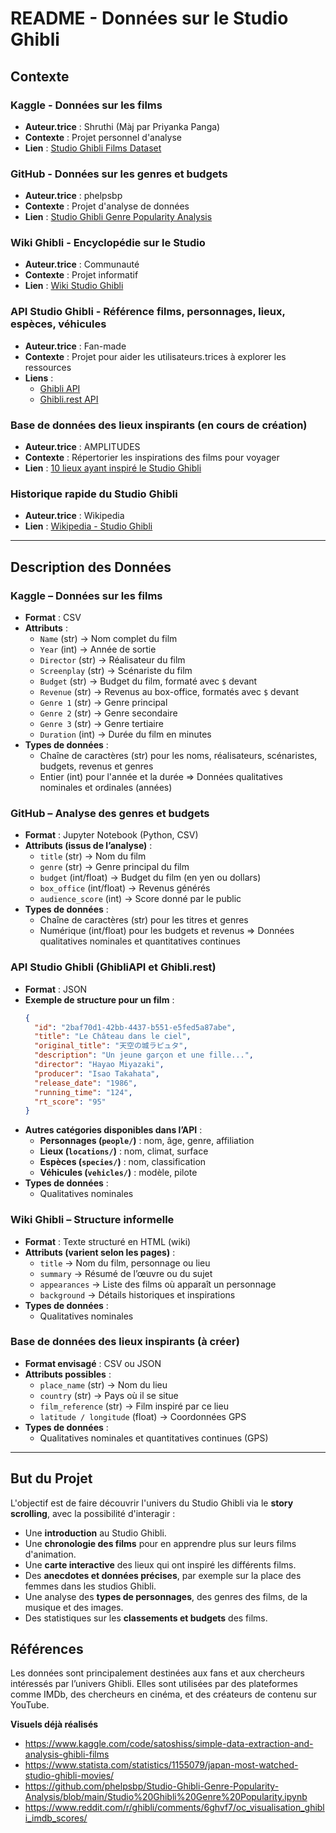 # README - Données sur le Studio Ghibli

## Contexte

### Kaggle - Données sur les films  
- **Auteur.trice** : Shruthi (Màj par Priyanka Panga)  
- **Contexte** : Projet personnel d'analyse  
- **Lien** : [Studio Ghibli Films Dataset](https://www.kaggle.com/datasets/priyankapanga/studio-ghibli-films-dataset)  

### GitHub - Données sur les genres et budgets  
- **Auteur.trice** : phelpsbp  
- **Contexte** : Projet d'analyse de données  
- **Lien** : [Studio Ghibli Genre Popularity Analysis](https://github.com/phelpsbp/Studio-Ghibli-Genre-Popularity-Analysis/blob/main/Studio%20Ghibli%20Genre%20Popularity.ipynb)  

### Wiki Ghibli - Encyclopédie sur le Studio  
- **Auteur.trice** : Communauté  
- **Contexte** : Projet informatif  
- **Lien** : [Wiki Studio Ghibli](https://ghibli.fandom.com/fr/wiki/Wiki_Studio_Ghibli)  

### API Studio Ghibli - Référence films, personnages, lieux, espèces, véhicules  
- **Auteur.trice** : Fan-made  
- **Contexte** : Projet pour aider les utilisateurs.trices à explorer les ressources  
- **Liens** :  
  - [Ghibli API](https://ghibliapi.vercel.app/)  
  - [Ghibli.rest API](https://ghibli.rest/docs/#/)  

### Base de données des lieux inspirants (en cours de création)  
- **Auteur.trice** : AMPLITUDES  
- **Contexte** : Répertorier les inspirations des films pour voyager  
- **Lien** : [10 lieux ayant inspiré le Studio Ghibli](https://www.amplitudes.com/blog/10-lieux-ayant-inspire-le-studio-ghibli-et-miyazaki/)  

### Historique rapide du Studio Ghibli  
- **Auteur.trice** : Wikipedia  
- **Lien** : [Wikipedia - Studio Ghibli](https://fr.wikipedia.org/wiki/Studio_Ghibli)  

---

## Description des Données

### Kaggle – Données sur les films  
- **Format** : CSV  
- **Attributs** :  
  - `Name` (str) → Nom complet du film  
  - `Year` (int) → Année de sortie  
  - `Director` (str) → Réalisateur du film  
  - `Screenplay` (str) → Scénariste du film  
  - `Budget` (str) → Budget du film, formaté avec `$` devant  
  - `Revenue` (str) → Revenus au box-office, formatés avec `$` devant  
  - `Genre 1` (str) → Genre principal  
  - `Genre 2` (str) → Genre secondaire  
  - `Genre 3` (str) → Genre tertiaire  
  - `Duration` (int) → Durée du film en minutes  
- **Types de données** :  
  - Chaîne de caractères (str) pour les noms, réalisateurs, scénaristes, budgets, revenus et genres  
  - Entier (int) pour l'année et la durée
  => Données qualitatives nominales et ordinales (années)

### GitHub – Analyse des genres et budgets  
- **Format** : Jupyter Notebook (Python, CSV)  
- **Attributs (issus de l’analyse)** :  
  - `title` (str) → Nom du film  
  - `genre` (str) → Genre principal du film  
  - `budget` (int/float) → Budget du film (en yen ou dollars)  
  - `box_office` (int/float) → Revenus générés  
  - `audience_score` (int) → Score donné par le public  
- **Types de données** :  
  - Chaîne de caractères (str) pour les titres et genres  
  - Numérique (int/float) pour les budgets et revenus
  => Données qualitatives nominales et quantitatives continues

### API Studio Ghibli (GhibliAPI et Ghibli.rest)  
- **Format** : JSON  
- **Exemple de structure pour un film** :  
  ```json  
  {  
    "id": "2baf70d1-42bb-4437-b551-e5fed5a87abe",  
    "title": "Le Château dans le ciel",  
    "original_title": "天空の城ラピュタ",  
    "description": "Un jeune garçon et une fille...",  
    "director": "Hayao Miyazaki",  
    "producer": "Isao Takahata",  
    "release_date": "1986",  
    "running_time": "124",  
    "rt_score": "95"  
  }  
  ```  
- **Autres catégories disponibles dans l’API** :  
  - **Personnages (`people/`)** : nom, âge, genre, affiliation  
  - **Lieux (`locations/`)** : nom, climat, surface  
  - **Espèces (`species/`)** : nom, classification  
  - **Véhicules (`vehicles/`)** : modèle, pilote
- **Types de données** :
  - Qualitatives nominales

### Wiki Ghibli – Structure informelle  
- **Format** : Texte structuré en HTML (wiki)  
- **Attributs (varient selon les pages)** :  
  - `title` → Nom du film, personnage ou lieu  
  - `summary` → Résumé de l’œuvre ou du sujet  
  - `appearances` → Liste des films où apparaît un personnage  
  - `background` → Détails historiques et inspirations
- **Types de données** :
  - Qualitatives nominales

### Base de données des lieux inspirants (à créer)  
- **Format envisagé** : CSV ou JSON  
- **Attributs possibles** :  
  - `place_name` (str) → Nom du lieu  
  - `country` (str) → Pays où il se situe  
  - `film_reference` (str) → Film inspiré par ce lieu  
  - `latitude / longitude` (float) → Coordonnées GPS
- **Types de données** :
  - Qualitatives nominales et quantitatives continues (GPS)

---

## But du Projet  
L'objectif est de faire découvrir l'univers du Studio Ghibli via le **story scrolling**, avec la possibilité d'interagir : 

- Une **introduction** au Studio Ghibli.
- Une **chronologie des films** pour en apprendre plus sur leurs films d'animation.  
- Une **carte interactive** des lieux qui ont inspiré les différents films.  
- Des **anecdotes et données précises**, par exemple sur la place des femmes dans les studios Ghibli.  
- Une analyse des **types de personnages**, des genres des films, de la musique et des images.  
- Des statistiques sur les **classements et budgets** des films.  

## Références  
Les données sont principalement destinées aux fans et aux chercheurs intéressés par l’univers Ghibli. Elles sont utilisées par des plateformes comme IMDb, des chercheurs en cinéma, et des créateurs de contenu sur YouTube.

**Visuels déjà réalisés**
- https://www.kaggle.com/code/satoshiss/simple-data-extraction-and-analysis-ghibli-films
- https://www.statista.com/statistics/1155079/japan-most-watched-studio-ghibli-movies/
- https://github.com/phelpsbp/Studio-Ghibli-Genre-Popularity-Analysis/blob/main/Studio%20Ghibli%20Genre%20Popularity.ipynb
- https://www.reddit.com/r/ghibli/comments/6ghvf7/oc_visualisation_ghibli_imdb_scores/
